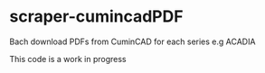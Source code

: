# scraper-cumincadPDF
Bach download PDFs from CuminCAD for each series e.g ACADIA

This code is a work in progress
